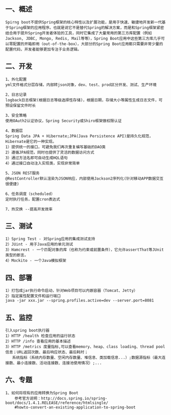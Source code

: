 一、概述
---
	Spirng boot不提供Spring框架的核心特性以及扩展功能，是用于快速、敏捷地开发新一代基于Spring框架的应用程序。也就是说它不是替代Spring的解决方案，而是和Spring框架紧密结合用于提升Spring开发者体验的工具，同时它集成了大量常用的第三方库配置（例如Jackson, JDBC, Mongo, Redis, Mail等等），Spring Boot应用中这些第三方库几乎可以零配置的开箱即用（out-of-the-box），大部分的Spring Boot应用都只需要非常少量的配置代码，开发者能够更加专注于业务逻辑。


二、开发
---
	1、外化配置
	yml文件格式分层存储，内部转json对象，dev、test、prod区分开发、测试、生产环境
	
	2、日志记录
	logback日志框架(根据日志等级选择性存储)，根据日期，存储大小等属性生成日志文件，可预设保留文件时长
	
	3、安全策略
	使用OAuth2认证协议，Spring Security或Shiro框架做权限认证
	
	4、数据层
	Spring Data JPA + Hibernate;JPA(Java Persistence API)是持久化规范，Hibernate是它的一种实现。
	1）提供统一的接口，可避免我们再次重复编写基础的DAO类
	2）遵循JPA规范，同时也提供了灵活的数据访问方式
	3）通过方法名即可自动生成HQL语句
	4）通过接口自动注入实现类，实现非常简单
	
	5、JSON REST服务
	@RestController默认渲染为JSON响应，内部使用Jackson2序列化(针对移动APP数据交互很便捷)
	
	6、任务调度（scheduled）
	定时执行任务，配置cron表达式
	
	7、热交换 --提高开发效率

	
三、测试
---
	1）Spring Test - 对Spring应用的集成测试支持
	2）JUint - 用于Java应用的单元测试
	3）Hamcrest - 一个匹配对象的库（也称为约束或前置条件），它允许assertThat等JUnit类型的断言。
	4）Mockito - 一个Java模拟框架
	
	
四、部署
---
	1）打包成jar执行命令启动，针对Web项目可以内嵌容器（Tomcat、Jetty）
	2）指定属性配置文件和运行端口
	java -jar xxx.jar --spring.profiles.active=dev --server.port=8081
	
	
五、监控
---
	引入spring boot执行器
	1）HTTP /health 检查应用的运行状态
	2）HTTP /info 查看应用的基本描述
	3）HTTP /metrics 度量指标,可以查看memory、heap、class loading、thread pool信息；URL返回次数、最后响应状态、最后耗时；
	   系统指标（系统内存数量、空闲内存数量、堆信息、类加载信息...）;数据源指标（最大连接数、最小连接数、活动连接数、连接池使用情况）;...


六、专题
---
	1、如何将现有的应用转换为Spring Boot
		参考官方说明：http://docs.spring.io/spring-boot/docs/1.4.1.RELEASE/reference/htmlsingle/
		#howto-convert-an-existing-application-to-spring-boot
	